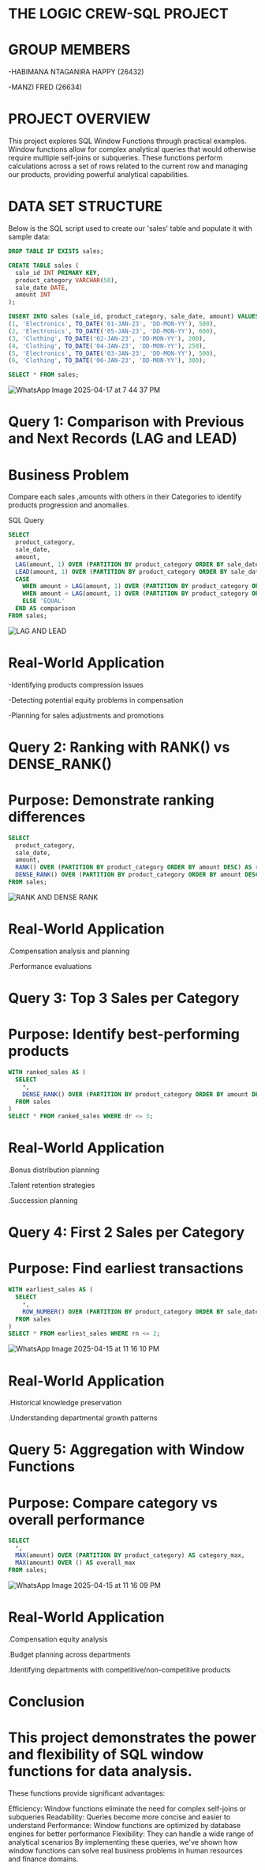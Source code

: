 # THE LOGIC CREW-SQL PROJECT

# GROUP MEMBERS

-HABIMANA NTAGANIRA HAPPY (26432)

-MANZI FRED (26634)

# PROJECT OVERVIEW

This project explores SQL Window Functions through practical examples. Window functions allow for complex analytical queries that would otherwise require multiple self-joins or subqueries. These functions perform calculations across a set of rows related to the current row and managing our products, providing powerful analytical capabilities.
# DATA SET STRUCTURE
Below is the SQL script used to create our 'sales' table and populate it with sample data:
```sql
DROP TABLE IF EXISTS sales;

CREATE TABLE sales (
  sale_id INT PRIMARY KEY,
  product_category VARCHAR(50),
  sale_date DATE,
  amount INT
);

INSERT INTO sales (sale_id, product_category, sale_date, amount) VALUES
(1, 'Electronics', TO_DATE('01-JAN-23', 'DD-MON-YY'), 500),
(2, 'Electronics', TO_DATE('05-JAN-23', 'DD-MON-YY'), 600),
(3, 'Clothing', TO_DATE('02-JAN-23', 'DD-MON-YY'), 200),
(4, 'Clothing', TO_DATE('04-JAN-23', 'DD-MON-YY'), 250),
(5, 'Electronics', TO_DATE('03-JAN-23', 'DD-MON-YY'), 500),
(6, 'Clothing', TO_DATE('06-JAN-23', 'DD-MON-YY'), 300);

SELECT * FROM sales;
```
![WhatsApp Image 2025-04-17 at 7 44 37 PM](https://github.com/user-attachments/assets/c3ffee3f-2d26-4718-96e8-651a881c9bd3)
# Query 1: Comparison with Previous and Next Records (LAG and LEAD)
# Business Problem
Compare each sales ,amounts with others in their Categories to identify products progression and anomalies.

SQL Query
```sql
SELECT 
  product_category, 
  sale_date, 
  amount,
  LAG(amount, 1) OVER (PARTITION BY product_category ORDER BY sale_date) AS prev_amount,
  LEAD(amount, 1) OVER (PARTITION BY product_category ORDER BY sale_date) AS next_amount,
  CASE 
    WHEN amount > LAG(amount, 1) OVER (PARTITION BY product_category ORDER BY sale_date) THEN 'HIGHER'
    WHEN amount < LAG(amount, 1) OVER (PARTITION BY product_category ORDER BY sale_date) THEN 'LOWER'
    ELSE 'EQUAL' 
  END AS comparison
FROM sales;
```
![LAG AND LEAD](https://github.com/user-attachments/assets/c7cdd69b-039a-4790-8e87-bfbe8a808da1)
# Real-World Application
-Identifying products compression issues

-Detecting potential equity problems in compensation

-Planning for sales adjustments and promotions

# Query 2: Ranking with RANK() vs DENSE_RANK()
# Purpose: Demonstrate ranking differences
```sql
SELECT 
  product_category, 
  sale_date, 
  amount,
  RANK() OVER (PARTITION BY product_category ORDER BY amount DESC) AS rank,
  DENSE_RANK() OVER (PARTITION BY product_category ORDER BY amount DESC) AS dense_rank
FROM sales;
```


![RANK AND DENSE RANK](https://github.com/user-attachments/assets/68a89262-d67d-4468-8502-5e3c178bc30e)
# Real-World Application
.Compensation analysis and planning

.Performance evaluations
# Query 3: Top 3 Sales per Category
 # Purpose: Identify best-performing products
```sql
WITH ranked_sales AS (
  SELECT 
    *,
    DENSE_RANK() OVER (PARTITION BY product_category ORDER BY amount DESC) AS dr
  FROM sales
)
SELECT * FROM ranked_sales WHERE dr <= 3;
```
# Real-World Application
.Bonus distribution planning

.Talent retention strategies

.Succession planning

# Query 4: First 2 Sales per Category
# Purpose: Find earliest transactions
```sql
WITH earliest_sales AS (
  SELECT 
    *,
    ROW_NUMBER() OVER (PARTITION BY product_category ORDER BY sale_date) AS rn
  FROM sales
)
SELECT * FROM earliest_sales WHERE rn <= 2;
```
![WhatsApp Image 2025-04-15 at 11 16 10 PM](https://github.com/user-attachments/assets/25c795d5-e433-408c-87dd-12ae64c01355)
# Real-World Application
.Historical knowledge preservation

.Understanding departmental growth patterns

# Query 5: Aggregation with Window Functions
# Purpose: Compare category vs overall performance
```sql
SELECT 
  *,
  MAX(amount) OVER (PARTITION BY product_category) AS category_max,
  MAX(amount) OVER () AS overall_max
FROM sales;
```
![WhatsApp Image 2025-04-15 at 11 16 09 PM](https://github.com/user-attachments/assets/d46d2de7-c4cb-4531-909e-03fd60284b1b)
# Real-World Application
.Compensation equity analysis

.Budget planning across departments

.Identifying departments with competitive/non-competitive products
# Conclusion
# This project demonstrates the power and flexibility of SQL window functions for data analysis.
These functions provide significant advantages:

Efficiency: Window functions eliminate the need for complex self-joins or subqueries
Readability: Queries become more concise and easier to understand
Performance: Window functions are optimized by database engines for better performance
Flexibility: They can handle a wide range of analytical scenarios
By implementing these queries, we've shown how window functions can solve real business problems in human resources and finance domains.

